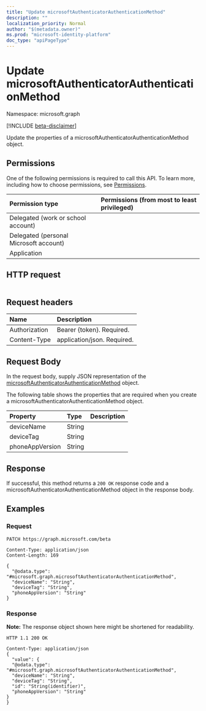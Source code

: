 ```yaml
---
title: "Update microsoftAuthenticatorAuthenticationMethod"
description: ""
localization_priority: Normal
author: "$(metadata.owner)"
ms.prod: "microsoft-identity-platform"
doc_type: "apiPageType"
---
```


# Update microsoftAuthenticatorAuthenticationMethod

Namespace: microsoft.graph

[!INCLUDE [beta-disclaimer](../../includes/beta-disclaimer.md)]

Update the properties of a microsoftAuthenticatorAuthenticationMethod object.

## Permissions

One of the following permissions is required to call this API. To learn more, including how to choose permissions, see [Permissions](/graph/permissions-reference).

| Permission type                        | Permissions (from most to least privileged) |
| :------------------------------------- | :------------------------------------------ |
| Delegated (work or school account)     |                                             |
| Delegated (personal Microsoft account) |                                             |
| Application                            |                                             |

## HTTP request

<!-- {
  "blockType": "ignored"
}
-->

```http

```

## Request headers

| Name          | Description                 |
| :------------ | :-------------------------- |
| Authorization | Bearer {token}. Required.   |
| Content-Type  | application/json. Required. |

## Request Body

In the request body, supply JSON representation of the [microsoftAuthenticatorAuthenticationMethod](../resources/-microsoftauthenticatorauthenticationmethod.md) object.

<!-- Actions and Functions -->

<!-- CRUD Methods -->

The following table shows the properties that are required when you create a microsoftAuthenticatorAuthenticationMethod object.

| Property        | Type   | Description |
| :-------------- | :----- | :---------- |
| deviceName      | String |             |
| deviceTag       | String |             |
| phoneAppVersion | String |             |

## Response

If successful, this method returns a `200 OK` response code and a microsoftAuthenticatorAuthenticationMethod object in the response body.

## Examples

### Request

<!-- {
  "blockType": "request",
  "name": "update_microsoftauthenticatorauthenticationmethod"
}
-->

```http
PATCH https://graph.microsoft.com/beta

Content-Type: application/json
Content-Length: 169

{
  "@odata.type": "#microsoft.graph.microsoftAuthenticatorAuthenticationMethod",
  "deviceName": "String",
  "deviceTag": "String",
  "phoneAppVersion": "String"
}

```

### Response

**Note:** The response object shown here might be shortened for readability.

<!-- {
  "blockType": "response",
  "truncated": true,
  "@odata.type": "microsoft.strongAuthentication.microsoftAuthenticatorAuthenticationMethod"
}
-->

```http
HTTP 1.1 200 OK

Content-Type: application/json
{
  "value": {
  "@odata.type": "#microsoft.graph.microsoftAuthenticatorAuthenticationMethod",
  "deviceName": "String",
  "deviceTag": "String",
  "id": "String(identifier)",
  "phoneAppVersion": "String"
}
}

```
